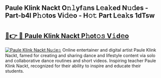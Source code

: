 ## Paule Klink Nackt O𝚗𝚕yf𝚊ns L𝚎a𝚔ed N𝚞𝚍es - Part-b4l P𝚑𝚘tos Vi𝚍𝚎o - H𝚘𝚝 Part L𝚎a𝚔s 1dTsw

# <h2><a href="http://kfdbv61.oniu.top/?m=Paule+Klink+Nackt">🔗👉 🔴 Paule Klink Nackt P𝚑ot𝚘𝚜 V𝚒d𝚎o</a></h2>

[![Paule Klink Nackt Nu𝚍e𝚜](https://i.imgur.com/0qMVB7G.gif)](http://kfdbv61.oniu.top/?m=Paule+Klink+Nackt)
Online entertainer and digital artist Paule Klink Nackt, famed for creating and sharing dance and lifestyle content via solo and collaborative dance routines and short videos. Inspiring teacher Paule Klink Nackt, recognized for their ability to inspire and educate their students.  
